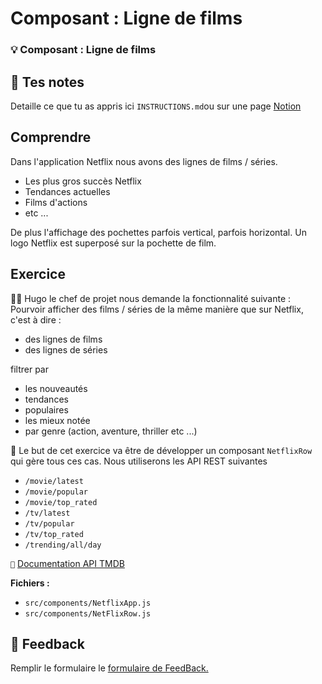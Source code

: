 # Composant : Ligne de films

### 💡 Composant : Ligne de films

## 📝 Tes notes

Detaille ce que tu as appris ici
`INSTRUCTIONS.md`ou sur une page [Notion](https://go.mikecodeur.com/course-notes-template)

## Comprendre

Dans l'application Netflix nous avons des lignes de films / séries.

- Les plus gros succès Netflix
- Tendances actuelles
- Films d'actions
- etc ...

De plus l'affichage des pochettes parfois vertical, parfois horizontal. Un logo
Netflix est superposé sur la pochette de film.

## Exercice

👨‍✈️ Hugo le chef de projet nous demande la fonctionnalité suivante : Pourvoir
afficher des films / séries de la même manière que sur Netflix, c'est à dire :

- des lignes de films
- des lignes de séries

filtrer par

- les nouveautés
- tendances
- populaires
- les mieux notée
- par genre (action, aventure, thriller etc ...)

🐶 Le but de cet exercice va être de développer un composant `NetflixRow` qui
gère tous ces cas. Nous utiliserons les API REST suivantes

- `/movie/latest`
- `/movie/popular`
- `/movie/top_rated`
- `/tv/latest`
- `/tv/popular`
- `/tv/top_rated`
- `/trending/all/day`

`📝` [Documentation API TMDB](https://developers.themoviedb.org/3)

**Fichiers :**

- `src/components/NetflixApp.js`
- `src/components/NetFlixRow.js`

## 🐜 Feedback

Remplir le formulaire le
[formulaire de FeedBack.](https://go.mikecodeur.com/cours-react-avis?entry.1430994900=React%20NetFlix%20Clone&entry.533578441=06%20Composant%20:%20Ligne%20de%20films)
